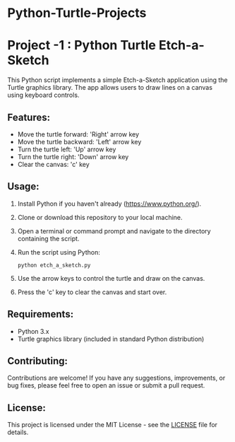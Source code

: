 # Python-Turtle-Projects


# Project -1 : Python Turtle Etch-a-Sketch

This Python script implements a simple Etch-a-Sketch application using the Turtle graphics library. The app allows users to draw lines on a canvas using keyboard controls.

## Features:

- Move the turtle forward: 'Right' arrow key
- Move the turtle backward: 'Left' arrow key
- Turn the turtle left: 'Up' arrow key
- Turn the turtle right: 'Down' arrow key
- Clear the canvas: 'c' key

## Usage:

1. Install Python if you haven't already (https://www.python.org/).
2. Clone or download this repository to your local machine.
3. Open a terminal or command prompt and navigate to the directory containing the script.
4. Run the script using Python:

   ```
   python etch_a_sketch.py
   ```

5. Use the arrow keys to control the turtle and draw on the canvas.
6. Press the 'c' key to clear the canvas and start over.

## Requirements:

- Python 3.x
- Turtle graphics library (included in standard Python distribution)

## Contributing:

Contributions are welcome! If you have any suggestions, improvements, or bug fixes, please feel free to open an issue or submit a pull request.

## License:

This project is licensed under the MIT License - see the [LICENSE](LICENSE) file for details.
